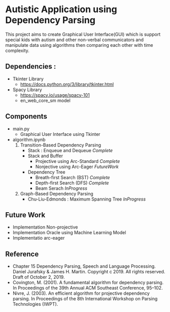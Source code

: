 # Autistic Application using Dependency Parsing 
This project aims to create Graphical User Interface(GUI) which is support special kids with autism and other non-verbal communicators and manipulate data using algorithms then comparing each other with time complexity. 

## Dependencies :
- Tkinter Library
    - https://docs.python.org/3/library/tkinter.html
- Spacy Library
    - https://spacy.io/usage/spacy-101
    - en_web_core_sm model

## Components

- main.py
    - Graphical User Interface using Tkinter
- algorithm.ipynb
    1. Transition-Based Dependency Parsing
        - Stack : Enqueue and Dequeue *Complete*
        - Stack and Buffer
            - Projective using Arc-Standard *Complete*
            - Nonjective using Arc-Eager *FutureWork*
        - Dependency Tree
            - Breath-first Search (BST) *Complete*
            - Depth-first Search (DFS) *Complete*
            - Beam Serach *InProgress*
    2. Graph-Based Dependency Parsing
        - Chu-Liu-Edmonds : Maximum Spanning Tree *InProgress*

## Future Work
- Implementation Non-projective
- Implementation Oracle using Machine Learning Model
- Implementatio arc-eager

## Reference
- Chapter 15 Dependency Parsing, Speech and Language Processing. Daniel Jurafsky & James H. Martin. Copyright c 2019. All rights reserved. Draft of October 2, 2019.
- Covington, M. (2001). A fundamental algorithm for dependency parsing. In Proceedings of the 39th Annual ACM Southeast Conference, 95–102.
- Nivre, J. (2003). An efficient algorithm for projective dependency parsing. In Proceedings of the 8th International Workshop on Parsing Technologies (IWPT).